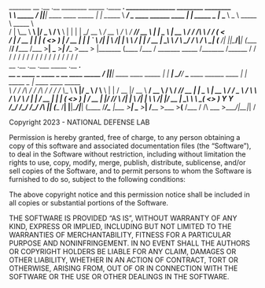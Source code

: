  _______          __  .__                     .__    ________          _____                             .____          ___.     _______________   ________  ________   
 \      \ _____ _/  |_|__| ____   ____ _____  |  |   \______ \   _____/ ____\____   ____   ______ ____   |    |   _____ \_ |__   \_____  \   _  \  \_____  \ \_____  \  
 /   |   \\__  \\   __\  |/  _ \ /    \\__  \ |  |    |    |  \_/ __ \   __\/ __ \ /    \ /  ___// __ \  |    |   \__  \ | __ \   /  ____/  /_\  \  /  ____/   _(__  <  
/    |    \/ __ \|  | |  (  <_> )   |  \/ __ \|  |__  |    `   \  ___/|  | \  ___/|   |  \\___ \\  ___/  |    |___ / __ \| \_\ \ /       \  \_/   \/       \  /       \ 
\____|__  (____  /__| |__|\____/|___|  (____  /____/ /_______  /\___  >__|  \___  >___|  /____  >\___  > |_______ (____  /___  / \_______ \_____  /\_______ \/______  / 
        \/     \/                    \/     \/               \/     \/          \/     \/     \/     \/          \/    \/    \/          \/     \/         \/       \/  
                                            __  .__                     .__       .___      _____                           .__        ___.                             
__  _  ____  _  ____  _  __    ____ _____ _/  |_|__| ____   ____ _____  |  |    __| _/_____/ ____\____   ____   ______ ____ |  | _____ \_ |__       ____  ____   _____  
\ \/ \/ /\ \/ \/ /\ \/ \/ /   /    \\__  \\   __\  |/  _ \ /    \\__  \ |  |   / __ |/ __ \   __\/ __ \ /    \ /  ___// __ \|  | \__  \ | __ \    _/ ___\/  _ \ /     \ 
 \     /  \     /  \     /   |   |  \/ __ \|  | |  (  <_> )   |  \/ __ \|  |__/ /_/ \  ___/|  | \  ___/|   |  \\___ \\  ___/|  |__/ __ \| \_\ \   \  \__(  <_> )  Y Y  \
  \/\_/    \/\_/    \/\_/ /\ |___|  (____  /__| |__|\____/|___|  (____  /____/\____ |\___  >__|  \___  >___|  /____  >\___  >____(____  /___  / /\ \___  >____/|__|_|  /


Copyright 2023 - NATIONAL DEFENSE LAB

Permission is hereby granted, free of charge, to any person obtaining a copy of this software and associated documentation files (the “Software”), to deal in the Software without restriction, including without limitation the rights to use, copy, modify, merge, publish, distribute, sublicense, and/or sell copies of the Software, and to permit persons to whom the Software is furnished to do so, subject to the following conditions:

The above copyright notice and this permission notice shall be included in all copies or substantial portions of the Software.

THE SOFTWARE IS PROVIDED “AS IS”, WITHOUT WARRANTY OF ANY KIND, EXPRESS OR IMPLIED, INCLUDING BUT NOT LIMITED TO THE WARRANTIES OF MERCHANTABILITY, FITNESS FOR A PARTICULAR PURPOSE AND NONINFRINGEMENT. IN NO EVENT SHALL THE AUTHORS OR COPYRIGHT HOLDERS BE LIABLE FOR ANY CLAIM, DAMAGES OR OTHER LIABILITY, WHETHER IN AN ACTION OF CONTRACT, TORT OR OTHERWISE, ARISING FROM, OUT OF OR IN CONNECTION WITH THE SOFTWARE OR THE USE OR OTHER DEALINGS IN THE SOFTWARE.
